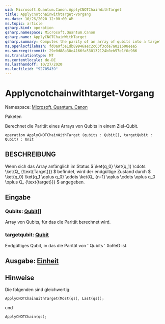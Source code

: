 ```yaml
---
uid: Microsoft.Quantum.Canon.ApplyCNOTChainWithTarget
title: Applycnotchainwithtarget-Vorgang
ms.date: 10/26/2020 12:00:00 AM
ms.topic: article
qsharp.kind: operation
qsharp.namespace: Microsoft.Quantum.Canon
qsharp.name: ApplyCNOTChainWithTarget
qsharp.summary: Computes the parity of an array of qubits into a target qubit.
ms.openlocfilehash: fd0a0f3e1db89946aec2c63f3cde7a021608eea5
ms.sourcegitcommit: 29e0d88a30e4166fa580132124b0eb57e1f0e986
ms.translationtype: MT
ms.contentlocale: de-DE
ms.lasthandoff: 10/27/2020
ms.locfileid: "92705439"
---
```

# <a name="applycnotchainwithtarget-operation"></a>Applycnotchainwithtarget-Vorgang

Namespace: [Microsoft. Quantum. Canon](xref:Microsoft.Quantum.Canon)

Paketen [](https://nuget.org/packages/)


Berechnet die Parität eines Arrays von Qubits in einem Ziel-Qubit.

```qsharp
operation ApplyCNOTChainWithTarget (qubits : Qubit[], targetQubit : Qubit) : Unit
```


## <a name="description"></a>BESCHREIBUNG

Wenn sich das Array anfänglich im Status $ \ket{q_0} \ket{q_1} \cdots \ket{Q_ {\text{Target}}} $ befindet, wird der endgültige Zustand durch $ \ket{q_0} \ket{q_1 \oplus q_0} \cdots \ket{Q_ {n-1} \oplus \cdots \oplus q_0 \oplus Q_ {\text{target}}} $ angegeben.

## <a name="input"></a>Eingabe

### <a name="qubits--qubit"></a>Qubits: [Qubit](xref:microsoft.quantum.lang-ref.qubit)[]

Array von Qubits, für das die Parität berechnet wird.


### <a name="targetqubit--qubit"></a>targetqubit: [Qubit](xref:microsoft.quantum.lang-ref.qubit)

Endgültiges Qubit, in das die Parität von ' Qubits ' XoReD ist.



## <a name="output--unit"></a>Ausgabe: [Einheit](xref:microsoft.quantum.lang-ref.unit)



## <a name="remarks"></a>Hinweise

Die folgenden sind gleichwertig:

```qsharp
ApplyCNOTChainWithTarget(Most(qs), Last(qs));
```

und

```qsharp
ApplyCNOTChain(qs);
```